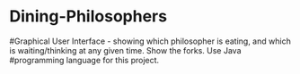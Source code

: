 # Dining-Philosophers
#Graphical User Interface - showing which philosopher is eating, and which is waiting/thinking at any given time. Show the forks. Use Java #programming language for this project. 
